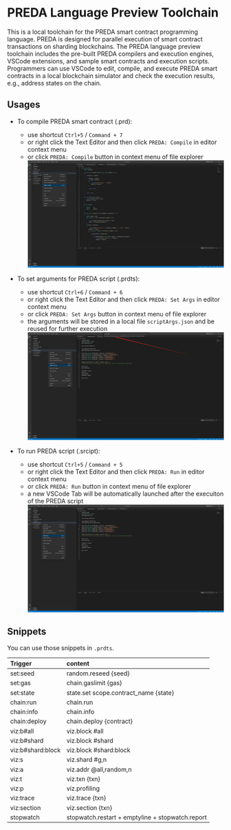 # PREDA Language Preview Toolchain

This is a local toolchain for the PREDA smart contract programming language. PREDA is designed for parallel execution of smart contract transactions on sharding blockchains. The PREDA language preview toolchain includes the pre-built PREDA compilers and execution engines, VSCode extensions, and sample smart contracts and execution scripts. Programmers can use VSCode to edit, compile, and execute PREDA smart contracts in a local blockchain simulator and check the execution results, e.g., address states on the chain.

## Usages

- To compile PREDA smart contract (.prd):

  - use shortcut `Ctrl+5` / `Command + 7`
  - or right click the Text Editor and then click `PREDA: Compile` in editor context menu
  - or click `PREDA: Compile` button in context menu of file explorer
    ![Alt text](./resource/images/compile.png?raw=true "Compile")

- To set arguments for PREDA script (.prdts):

  - use shortcut `Ctrl+6` / `Command + 6`
  - or right click the Text Editor and then click `PREDA: Set Args` in editor context menu
  - or click `PREDA: Set Args` button in context menu of file explorer
  - the arguments will be stored in a local file `scriptArgs.json` and be reused for further execution
    ![Alt text](./resource/images/edit.png?raw=true "Set Args")

- To run PREDA script (.srcipt):

  - use shortcut `Ctrl+5` / `Command + 5`
  - or right click the Text Editor and then click `PREDA: Run` in editor context menu
  - or click `PREDA: Run` button in context menu of file explorer
  - a new VSCode Tab will be automatically launched after the execuiton of the PREDA script
    ![Alt text](./resource/images/run.png?raw=true "Run")

## Snippets

You can use those snippets in `.prdts`.

| Trigger           | content                                          |
| :---------------- | :----------------------------------------------- |
| set:seed          | random.reseed {seed}                             |
| set:gas           | chain.gaslimit {gas}                             |
| set:state         | state.set scope.contract_name {state}            |
| chain:run         | chain.run                                        |
| chain:info        | chain.info                                       |
| chain:deploy      | chain.deploy {contract}                          |
| viz:b#all         | viz.block #all                                   |
| viz:b#shard       | viz.block #shard                                 |
| viz:b#shard:block | viz.block #shard:block                           |
| viz:s             | viz.shard #g,n                                   |
| viz:a             | viz.addr @all,random,n                           |
| viz:t             | viz.txn {txn}                                    |
| viz:p             | viz.profiling                                    |
| viz:trace         | viz.trace {txn}                                  |
| viz:section       | viz.section {txn}                                |
| stopwatch         | stopwatch.restart + emptyline + stopwatch.report |
